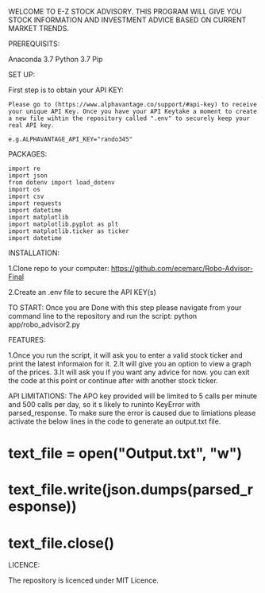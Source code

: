 
WELCOME TO E-Z STOCK ADVISORY. THIS PROGRAM WILL GIVE YOU STOCK INFORMATION AND INVESTMENT ADVICE BASED ON CURRENT MARKET TRENDS. 


PREREQUISITS: 

Anaconda 3.7
Python 3.7
Pip


SET UP:

First step is to obtain your API KEY:

    Please go to (https://www.alphavantage.co/support/#api-key) to receive your unique API Key. Once you have your API Keytake a moment to create a new file wihtin the repository called ".env" to securely keep your real API key.

    e.g.ALPHAVANTAGE_API_KEY="rando345"

PACKAGES:

    
    import re
    import json
    from dotenv import load_dotenv
    import os
    import csv
    import requests
    import datetime
    import matplotlib
    import matplotlib.pyplot as plt
    import matplotlib.ticker as ticker
    import datetime



INSTALLATION:

1.Clone repo to your computer:
    https://github.com/ecemarc/Robo-Advisor-Final

2.Create an .env file to secure the API KEY(s)


TO START: 
Once you are Done with this step please navigate from your command line to the repository and run the script: python app/robo_advisor2.py

FEATURES:

1.Once you run the script, it will ask you to enter a valid stock ticker and print the latest informaion for it. 
2.It will give you an option to view a graph of the prices.
3.It will ask you if you want any advice for now. you can exit the code at this point or continue after with another stock ticker. 


API LIMITATIONS:
The APO key provided will be limited to 5 calls per minute and 500 calls per day, so it s likely to runinto KeyError with parsed_response. To make sure the error is caused due to limiations please activate the below lines in the code to generate an output.txt file.

# text_file = open("Output.txt", "w")    
# text_file.write(json.dumps(parsed_response))
# text_file.close()


LICENCE:

The repository is licenced under MIT Licence. 